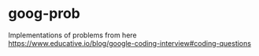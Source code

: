 # goog-prob
Implementations of problems from here https://www.educative.io/blog/google-coding-interview#coding-questions
